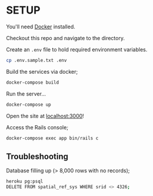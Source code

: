 # SETUP

You'll need [Docker](https://www.docker.com/) installed.

Checkout this repo and navigate to the directory.

Create an `.env` file to hold required environment variables.

```sh
cp .env.sample.txt .env
```

Build the services via docker;

```sh
docker-compose build
```

Run the server...

```sh
docker-compose up
```

Open the site at [localhost:3000](http://localhost:3000)!

Access the Rails console;

```sh
docker-compose exec app bin/rails c
```

## Troubleshooting

Database filling up (> 8,000 rows with no records);

```sh
heroku pg:psql
DELETE FROM spatial_ref_sys WHERE srid <> 4326;
```
